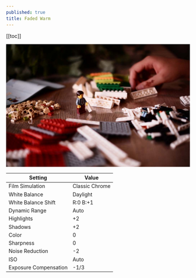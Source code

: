 ```yaml
---
published: true
title: Faded Warm
---
```


[[toc]]

![](/content/photography/images/fuji-faded-warm.jpg)

| Setting               | Value          |
| --------------------- | -------------- |
| Film Simulation       | Classic Chrome |
| White Balance         | Daylight       |
| White Balance Shift   | R:0 B:+1       |
| Dynamic Range         | Auto           |
| Highlights            | +2             |
| Shadows               | +2             |
| Color                 | 0              |
| Sharpness             | 0              |
| Noise Reduction       | -2             |
| ISO                   | Auto           |
| Exposure Compensation | -1/3           |
